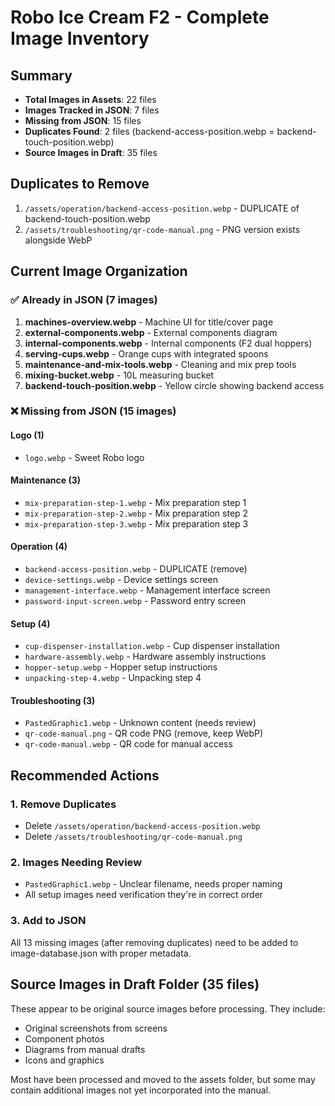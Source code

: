 # Robo Ice Cream F2 - Complete Image Inventory

## Summary
- **Total Images in Assets**: 22 files
- **Images Tracked in JSON**: 7 files
- **Missing from JSON**: 15 files
- **Duplicates Found**: 2 files (backend-access-position.webp = backend-touch-position.webp)
- **Source Images in Draft**: 35 files

## Duplicates to Remove
1. `/assets/operation/backend-access-position.webp` - DUPLICATE of backend-touch-position.webp
2. `/assets/troubleshooting/qr-code-manual.png` - PNG version exists alongside WebP

## Current Image Organization

### ✅ Already in JSON (7 images)
1. **machines-overview.webp** - Machine UI for title/cover page
2. **external-components.webp** - External components diagram
3. **internal-components.webp** - Internal components (F2 dual hoppers)
4. **serving-cups.webp** - Orange cups with integrated spoons
5. **maintenance-and-mix-tools.webp** - Cleaning and mix prep tools
6. **mixing-bucket.webp** - 10L measuring bucket
7. **backend-touch-position.webp** - Yellow circle showing backend access

### ❌ Missing from JSON (15 images)

#### Logo (1)
- `logo.webp` - Sweet Robo logo

#### Maintenance (3)
- `mix-preparation-step-1.webp` - Mix preparation step 1
- `mix-preparation-step-2.webp` - Mix preparation step 2
- `mix-preparation-step-3.webp` - Mix preparation step 3

#### Operation (4)
- `backend-access-position.webp` - DUPLICATE (remove)
- `device-settings.webp` - Device settings screen
- `management-interface.webp` - Management interface screen
- `password-input-screen.webp` - Password entry screen

#### Setup (4)
- `cup-dispenser-installation.webp` - Cup dispenser installation
- `hardware-assembly.webp` - Hardware assembly instructions
- `hopper-setup.webp` - Hopper setup instructions
- `unpacking-step-4.webp` - Unpacking step 4

#### Troubleshooting (3)
- `PastedGraphic1.webp` - Unknown content (needs review)
- `qr-code-manual.png` - QR code PNG (remove, keep WebP)
- `qr-code-manual.webp` - QR code for manual access

## Recommended Actions

### 1. Remove Duplicates
- Delete `/assets/operation/backend-access-position.webp`
- Delete `/assets/troubleshooting/qr-code-manual.png`

### 2. Images Needing Review
- `PastedGraphic1.webp` - Unclear filename, needs proper naming
- All setup images need verification they're in correct order

### 3. Add to JSON
All 13 missing images (after removing duplicates) need to be added to image-database.json with proper metadata.

## Source Images in Draft Folder (35 files)
These appear to be original source images before processing. They include:
- Original screenshots from screens
- Component photos
- Diagrams from manual drafts
- Icons and graphics

Most have been processed and moved to the assets folder, but some may contain additional images not yet incorporated into the manual.